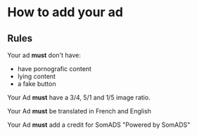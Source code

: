 # How to add your ad

## Rules

Your ad **must** don't have:
- have pornografic content
- lying content
- a fake button

Your Ad **must** have a 3/4, 5/1 and 1/5 image ratio.

Your Ad **must** be translated in French and English

Your Ad **must** add a credit for SomADS "Powered by SomADS"
